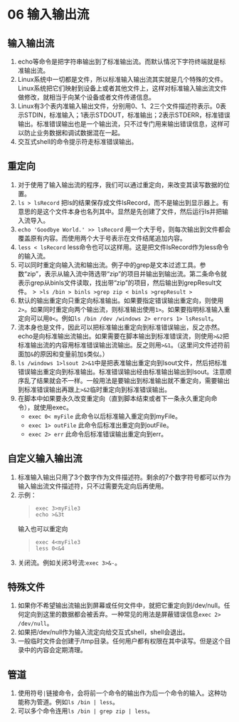 # 06 输入输出流
## 输入输出流
1. echo等命令是把字符串输出到了标准输出流。而默认情况下字符终端就是标准输出流。
2. Linux系统中一切都是文件，所以标准输入输出流其实就是几个特殊的文件。Linux系统把它们映射到设备上或者其他文件上，这样对标准输入输出流文件做修改，就相当于向某个设备或者文件传递信息。
3. Linux有3个表内准输入输出文件，分别用0、1、2三个文件描述符表示。0表示STDIN，标准输入；1表示STDOUT，标准输出；2表示STDERR，标准错误输出。标准错误输出也是一个输出流，只不过专门用来输出错误信息，这样可以防止业务数据和调试数据混在一起。
4. 交互式shell的命令提示符走标准错误输出。
## 重定向
1. 对于使用了输入输出流的程序，我们可以通过重定向，来改变其读写数据的位置。
2. `ls > lsRecord` 把ls的结果保存成文件lsRecord，而不是输出到显示器上。有意思的是这个文件本身也名列其中。显然是先创建了文件，然后运行ls并把输入流导入。
3. `echo 'Goodbye World.' >> lsRecord` 用一个大于号，则每次输出到文件都会覆盖原有内容。而使用两个大于号表示在文件结尾追加内容。
4. `less < lsRecord` less命令也可以这样用。这是把文件lsRecord作为less命令的输入流。
5. 可以同时重定向输入流和输出流。例子中的grep是文本过滤工具。参数“zip”，表示从输入流中筛选带“zip”的项目并输出到输出流。第二条命令就表示grep从binls文件读取，找出带“zip”的项目，然后输出到grepResult文件。
        >```
        >ls /bin > binls
        >grep zip < binls >grepResult
        >```
6. 默认的输出重定向只重定向标准输出。如果要指定错误输出重定向，则使用`2>`。如果同时重定向两个输出流，则标准输出使用`1>`。如果要指明标准输入重定向可以用`0<`。例如`ls /bin /dev /windows 2> errors 1> lsResult`。
7. 流本身也是文件，因此可以把标准输出重定向到标准错误输出，反之亦然。echo是向标准输出流输出。如果需要在脚本输出到标准错误流，则使用`>&2`把标准输出流的内容用标准错误输出流输出。反之则用`>&1`。（这里问文件述符前面加`&`的原因和变量前加`$`类似。）
8. `ls /windows 1>lsout 2>&1`中是把表准输出重定向到lsout文件，然后把标准错误输出重定向到标准输出。标准错误输出经由标准输出输出到lsout。注意顺序乱了结果就会不一样。一般用法是要输出到标准输出就不重定向，需要输出到标准错误输出再跟上`>&2`临时重定向到标准错误输出。
9. 在脚本中如果要永久改变重定向（直到脚本结束或者下一条永久重定向命令），就使用exec。
    * `exec 0< myFile` 此命令以后标准输入重定向到myFile。 
    * `exec 1> outFile` 此命令后标准出重定向到outFile。
    * `exec 2> err` 此命令后标准错误输出重定向到err。
## 自定义输入输出流
1. 标准输入输出只用了3个数字作为文件描述符。剩余的7个数字符号都可以作为输入输出流文件描述符，只不过需要先定向后再使用。
2. 示例：
    >```
    >exec 3>myFile3
    >echo >&3t
    >```
    输入也可以重定向
    >```
    >exec 4<myFile3
    >less 0<&4
    >```
3. 关闭流。例如关闭3号流:`exec 3>&-`。
## 特殊文件
1. 如果你不希望输出流输出到屏幕或任何文件中，就把它重定向到/dev/null。任何定向到这里的数据都会被丢弃。一种常见的用法是屏蔽错误信息`exec 2> /dev/null`。
2. 如果把/dev/null作为输入流定向给交互式shell，shell会退出。
3. 一般临时文件会创建于/tmp目录。任何用户都有权限在其中读写。但是这个目录中的内容会定期清理。
## 管道
1. 使用符号`|`链接命令，会将前一个命令的输出作为后一个命令的输入。这种功能称为管道。例如`ls /bin | less`。
2. 可以多个命令连用`ls /bin | grep zip | less`。
